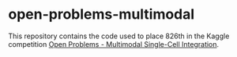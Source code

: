 # open-problems-multimodal

This repository contains the code used to place 826th in the Kaggle competition [Open Problems - Multimodal Single-Cell Integration](https://www.kaggle.com/competitions/open-problems-multimodal).